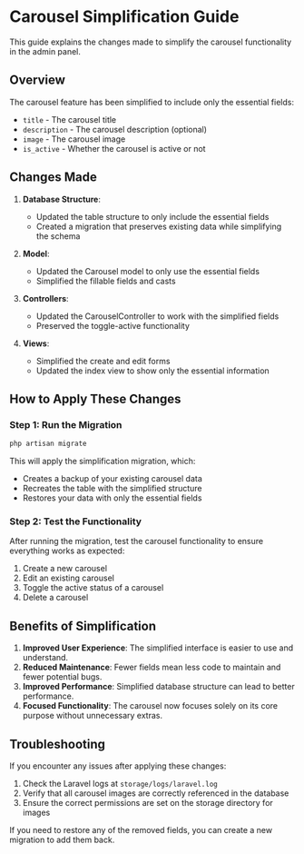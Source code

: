 # Carousel Simplification Guide

This guide explains the changes made to simplify the carousel functionality in the admin panel.

## Overview

The carousel feature has been simplified to include only the essential fields:

- `title` - The carousel title
- `description` - The carousel description (optional)
- `image` - The carousel image
- `is_active` - Whether the carousel is active or not

## Changes Made

1. **Database Structure**: 
   - Updated the table structure to only include the essential fields
   - Created a migration that preserves existing data while simplifying the schema

2. **Model**: 
   - Updated the Carousel model to only use the essential fields
   - Simplified the fillable fields and casts

3. **Controllers**:
   - Updated the CarouselController to work with the simplified fields
   - Preserved the toggle-active functionality

4. **Views**:
   - Simplified the create and edit forms
   - Updated the index view to show only the essential information

## How to Apply These Changes

### Step 1: Run the Migration

```bash
php artisan migrate
```

This will apply the simplification migration, which:
- Creates a backup of your existing carousel data
- Recreates the table with the simplified structure
- Restores your data with only the essential fields

### Step 2: Test the Functionality

After running the migration, test the carousel functionality to ensure everything works as expected:

1. Create a new carousel
2. Edit an existing carousel
3. Toggle the active status of a carousel
4. Delete a carousel

## Benefits of Simplification

1. **Improved User Experience**: The simplified interface is easier to use and understand.
2. **Reduced Maintenance**: Fewer fields mean less code to maintain and fewer potential bugs.
3. **Improved Performance**: Simplified database structure can lead to better performance.
4. **Focused Functionality**: The carousel now focuses solely on its core purpose without unnecessary extras.

## Troubleshooting

If you encounter any issues after applying these changes:

1. Check the Laravel logs at `storage/logs/laravel.log`
2. Verify that all carousel images are correctly referenced in the database
3. Ensure the correct permissions are set on the storage directory for images

If you need to restore any of the removed fields, you can create a new migration to add them back. 